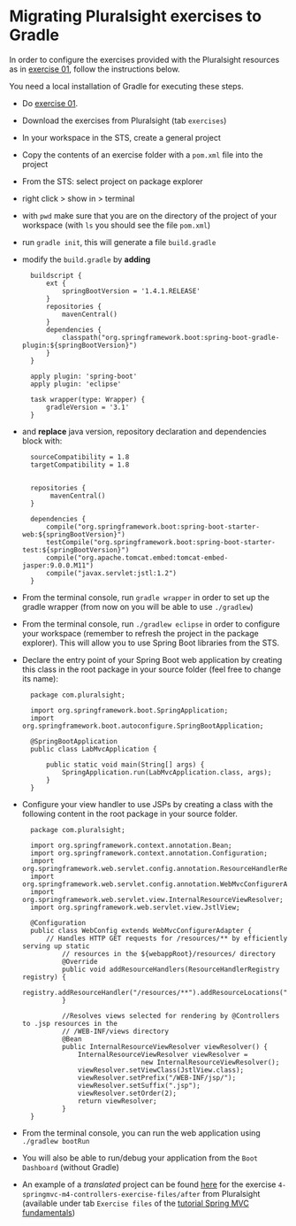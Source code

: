 <link rel='stylesheet' href='web/swiss.css'/>

# Migrating Pluralsight exercises to Gradle

In order to configure the exercises provided with the Pluralsight resources as in [exercise 01](./SpringMvc_ex01/readme.md), follow the instructions below.

You need a local installation of Gradle for executing these steps.

* Do [exercise 01](./SpringMvc_ex01/readme.md).
* Download the exercises from Pluralsight (tab `exercises`)
* In your workspace in the STS, create a general project
* Copy the contents of an exercise folder with a `pom.xml` file into the project 
* From the STS: select project on package explorer
* right click > show in > terminal
* with `pwd` make sure that you are on the directory of the project of your workspace (with `ls` you should see the file `pom.xml`)
* run `gradle init`, this will generate a file `build.gradle`
* modify the `build.gradle` by **adding**

		buildscript {
			ext {
				springBootVersion = '1.4.1.RELEASE'
			}
			repositories {
				mavenCentral()
			}
			dependencies {
				classpath("org.springframework.boot:spring-boot-gradle-plugin:${springBootVersion}")
			}
		}
		
		apply plugin: 'spring-boot'
		apply plugin: 'eclipse'
		
		task wrapper(type: Wrapper) {
		    gradleVersion = '3.1'
		}

* and **replace** java version, repository declaration and dependencies block with:

		sourceCompatibility = 1.8
		targetCompatibility = 1.8
		
		
		repositories {
		     mavenCentral()
		}
		
		dependencies {
		    compile("org.springframework.boot:spring-boot-starter-web:${springBootVersion}")
		    testCompile("org.springframework.boot:spring-boot-starter-test:${springBootVersion}")
		    compile("org.apache.tomcat.embed:tomcat-embed-jasper:9.0.0.M11")
			compile("javax.servlet:jstl:1.2")
		}

* From the terminal console, run `gradle wrapper` in order to set up the gradle wrapper (from now on you will be able to use `./gradlew`)
* From the terminal console, run `./gradlew eclipse` in order to configure  your workspace (remember to refresh the project in the package explorer). This will allow you to use Spring Boot libraries from the STS.
* Declare the entry point of your Spring Boot web application by creating this class in the root package in your source folder (feel free to change its name):

		package com.pluralsight;
		
		import org.springframework.boot.SpringApplication;
		import org.springframework.boot.autoconfigure.SpringBootApplication;
		
		@SpringBootApplication
		public class LabMvcApplication {
			
		    public static void main(String[] args) {
		        SpringApplication.run(LabMvcApplication.class, args);
		    }
		}
	
* Configure your view handler to use JSPs by creating a class with the following content in the root package in your source folder. 

		package com.pluralsight;
		
		import org.springframework.context.annotation.Bean;
		import org.springframework.context.annotation.Configuration;
		import org.springframework.web.servlet.config.annotation.ResourceHandlerRegistry;
		import org.springframework.web.servlet.config.annotation.WebMvcConfigurerAdapter;
		import org.springframework.web.servlet.view.InternalResourceViewResolver;
		import org.springframework.web.servlet.view.JstlView;
		
		@Configuration
		public class WebConfig extends WebMvcConfigurerAdapter {
			// Handles HTTP GET requests for /resources/** by efficiently serving up static 
				// resources in the ${webappRoot}/resources/ directory
				@Override
				public void addResourceHandlers(ResourceHandlerRegistry registry) {
					registry.addResourceHandler("/resources/**").addResourceLocations("/resources/");
				}
				  
				//Resolves views selected for rendering by @Controllers to .jsp resources in the 
				// /WEB-INF/views directory
				@Bean
				public InternalResourceViewResolver viewResolver() {
					InternalResourceViewResolver viewResolver = 
			                        new InternalResourceViewResolver();
					viewResolver.setViewClass(JstlView.class);
					viewResolver.setPrefix("/WEB-INF/jsp/");
					viewResolver.setSuffix(".jsp");
					viewResolver.setOrder(2);
					return viewResolver;
				}
		}

* From the terminal console, you can run the web application using `./gradlew bootRun`
* You will also be able to run/debug your application from the `Boot Dashboard` (without Gradle)
* An example of a *translated* project can be found [here](./FitnessTracker/) for the exercise `4-springmvc-m4-controllers-exercise-files/after` from Pluralsight (available under tab `Exercise files` of the [tutorial Spring MVC fundamentals](https://app.pluralsight.com/library/courses/springmvc-intro/table-of-contents))

 





